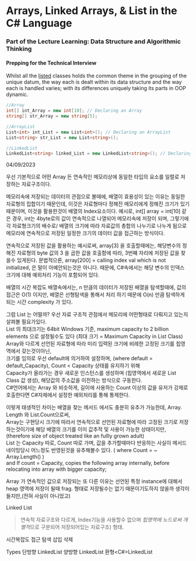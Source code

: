 # Arrays, Linked Arrays, & List in the C# Language

### Part of the Lecture Learning: Data Structure and Algorithmic Thinking

#### <b>Prepping for the Technical Interview</b>

Whilst all the <u>listed</u> classes holds the common theme in the grouping of the unique datum, the way each is dealt within its data structure and the way each is handled varies; with its differences uniquely taking its parts in OOP dynamic.
``` cs
//Array 
int[] int_Array = new int[10]; // Declaring an Array
string[] str_Array = new string[5];

//ArrayList
List<int> int_List = new List<int>(); // Declaring an ArrayList
List<string> str_List = new List<string>();

//LinkedList
LinkedList<string> linked_List = new LinkedList<string>(); // Declaring an Linked Array (Will learn more about it/discussed further in the future) 

```

04/09/2023 

우선 기본적으로 어떤 Array 든 
연속적인 메모리상에 동일한 타입의 요소를 일렬로 저장하는 자료구조이다. 

메모리속에 저장되는 데이터의 관점으로 볼때에, 
배열이 효용성이 있는 이유는 동일한 자료형의 집합이기 때문인데, 이것은 자료형마다 정해진 메모리에게 정해진 크기가 있기 때문이며, 이것을 활용한것이 배열의 Index요소이다. 
예시로, int[] array = int[10] 같은 경우, int는 4byte로의 값이 연속적으로 나열되어 메모리속에 저장이 되며, 그렇기에 각 자료형크기의 배수로/  배열의 크기에 따라 자료값의 총합의 나누기로 나누게 됨으로 메모리에 연속적으로 저장된 일정한 크기의 데이터 값을 접근하는 방식이다. 

연속적으로 저장된 값을 활용하는 예시로써, array[3] 을 호출할때에는, 해당변수의 정해진 자료형의 byte 값의 3 을 곱한 값을 호출함에 따라, 3번째 자리에 저장된 값을 찾을수 있게된다. 
문법적으론, array[200] = calling index val which is not initialized, 은 말이 아예안되는것은 아니다. 때문에, C#속에서는 해당 변수의 인덱스 크기에 대해 예외처리 기능이 포함되어 있다. 

배열의 시간 복잡도 
배열속에서는, n 만큼의 데이터가 저장된 배열을 탐색할때에, 값의 접근은 O(1) 이지만, 배열은 선형탐색을 통해서 처리 하기 때문에 O(n) 만큼 탐색하게 되는 시간 complexity 가 있다. 


그럼 List 는 어떨까?
우선 자료 구조적 관점에서 메모리에 어떤형태로 다뤄지고 있는지 살펴볼 필요가있다.\
List 의 최대크기는 64bit Windows 기준, maximum capacity to 2 billion elements 으로 설정될수도 있다 (최대 크기 = Maximum Capacity in List Class)\
Array와 다르게 선언된 자료형에 따라 미리 입력된 크기에 비례한 고정된 크기를 힙영역에서 갖는것이아닌, \
크기를 임의로 우선 default에 의거하여 설정하며, (where default = default_Capacity), Count < Capacity 상태를 유지하기 위해 \
Capacity가 올라가는 경우 새로운 인스턴스를 생성하며 (힙영역에서 새로운 List Class 값 생성), 해당값의 주소값을 이전하는 방식으로 구동한다.  
C#언어에서는 Array 와 비슷하게, 길이에 사용하는 Count 이상의 값을 유저가 강제로 호출한다면 C#자체에서 설정한 예외처리를 통해 통제한다. 

이렇게 태생적인 차이는 배열을 찾는 메서드 에서도 충분히 유추가 가능한데, Array. Length 와 List.Count으로써,\
Array는 구현당시 크기에 따라서 연속적으로 선언된 자료형에 따라 고정된 크기로 저장하는것이기에 해당 배열의 크기를 이미 값추적 및 사용이 가능한 상태이지만, 
(therefore size of object treated like an fullly grown adult)\
List 는 Capacity 따로, Count 따로 가며, 값을 추가할때마다 반응하는 사실이 메서드 네이밍당시 어느정도 반영된것을 유추해볼수 있다. ( where Count = ~ Array.Length() ) \
and If count = Capacity, copies the following array internally, before relocating into array with bigger capacity; 

Array 가 연속적인 값으로 저장되는 또 다른 이유는 선언된 특정 instance에 대해서 heap 영역에 저장이 될때 frag. 형태로 저장될수는 없기 때문이기도하지 않을까 생각이 들지만,(전혀 사실이 아니었고) 

Linked List 
> 연속적 자료구조와 다르게, Index기능을 사용할수 없으며 *힙영역에 노드로써 개별적*으로 구분되어 저장되어있는 자료구조) 형태.
> 
시간복잡도 
  접근 
  탐색 
  삽입 
  삭제 

Types 
  단방향 LinkedList 
  양방향 LinkedList 
  환형<C#>LinkedList 



